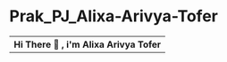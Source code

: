 # Prak_PJ_Alixa-Arivya-Tofer



<table>
  <tr>   
  </tr>
  <tr>
    <th>
      Hi There 👋 , i'm
      Alixa Arivya Tofer
    </th>
  </tr>
</table>
